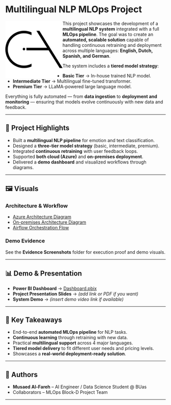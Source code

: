 
# Multilingual NLP MLOps Project

<img align="left" src="https://github.com/MusaedMusaedSadeqMusaedAl-Fareh225739/AI-DataScience-Portfolio/blob/main/projects/MLOps-Deployment/cia_logo.jpg" alt="Airflow Pipeline" width="180"/>  

This project showcases the development of a **multilingual NLP system** integrated with a full **MLOps pipeline**.
The goal was to create an **automated, scalable solution** capable of handling continuous retraining and deployment across multiple languages: **English, Dutch, Spanish, and German**.

The system includes a **tiered model strategy**:

* **Basic Tier** → In-house trained NLP model.
* **Intermediate Tier** → Multilingual fine-tuned transformer.
* **Premium Tier** → LLaMA-powered large language model.

Everything is fully automated — from **data ingestion** to **deployment and monitoring** — ensuring that models evolve continuously with new data and feedback.

---

## 🎯 Project Highlights

* Built a **multilingual NLP pipeline** for emotion and text classification.
* Designed a **three-tier model strategy** (basic, intermediate, premium).
* Integrated **continuous retraining** with user feedback loops.
* Supported **both cloud (Azure)** and **on-premises deployment**.
* Delivered a **demo dashboard** and visualized workflows through diagrams.

---

## 🖼️ Visuals

### Architecture & Workflow

* [Azure Architecture Diagram](./Azure%20diagram%201.svg)
* [On-premises Architecture Diagram](./On-premises%20diagram%201.svg)
* [Airflow Orchestration Flow](./airflow.jpg)

### Demo Evidence

See the **Evidence Screenshots** folder for execution proof and demo visuals.

---

## 📊 Demo & Presentation

* **Power BI Dashboard** → [Dashboard.pbix](./Dashboard.pbix)
* **Project Presentation Slides** → *(add link or PDF if you want)*
* **System Demo** → *(insert demo video link if available)*

---

## 🚀 Key Takeaways

* End-to-end **automated MLOps pipeline** for NLP tasks.
* **Continuous learning** through retraining with new data.
* Practical **multilingual support** across 4 major languages.
* **Tiered model delivery** to fit different user needs and pricing levels.
* Showcases a **real-world deployment-ready solution**.

---

## 👥 Authors

* **Musaed Al-Fareh** – AI Engineer / Data Science Student @ BUas
* Collaborators – MLOps Block-D Project Team

---

